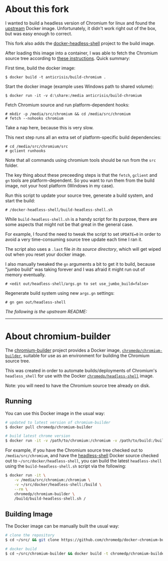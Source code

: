 # About this fork

I wanted to build a headless version of Chromium for linux and found
the [upstream][chromium-builder] Docker image. Unfortunately, it
didn't work right out of the box, but was easy enough to correct.

This fork also adds the [docker-headless-shell][docker-headless-shell]
project to the build image.

After loading this image into a container, I was able to fetch the
Chromium source tree according to [these instructions][chromium-build-instr].
Quick summary:

First time, build the docker image:

```
$ docker build -t anticrisis/build-chromium .
```

Start the docker image (example uses Windows path to shared volume):

```
$ docker run -it -v d:\share:/media anticrisis/build-chromium
```

Fetch Chromium source and run platform-dependent hooks:

```
# mkdir -p /media/src/chromium && cd /media/src/chromium
# fetch --nohooks chromium
```

Take a nap here, because this is very slow.

This next step runs all an extra set of platform-specific build dependencies:

```
# cd /media/src/chromium/src
# gclient runhooks
```

Note that all commands using chromium tools should be run from the `src` folder.

The key thing about these preceeding steps is that the `fetch`, `gclient`
 and `gn` tools are platform-dependent. So you want to run them from the 
 build image, not your host platform (Windows in my case).

Run this script to update your source tree, generate a build system,
and start the build:

```
# /docker-headless-shell/build-headless-shell.sh 
```

While `build-headless-shell.sh` is a handy script for its purpose, there
are some aspects that might not be that great in the general case.

For example, I found the need to tweak the script to set `UPDATE=0`
in order to avoid a very time-consuming source tree update each time I 
ran it.

The script also uses a `.last` file _in its source directory_, which
will get wiped out when you reset your docker image.

I also manually tweaked the `gn` arguments a bit to get it to build,
because "jumbo build" was taking forever and I was afraid it might run
out of memory eventually.

```
# <edit out/headless-shell/args.gn to set use_jumbo_build=false>
```

Regenerate build system using new `args.gn` settings:
```
# gn gen out/headless-shell
```

_The following is the upstream README:_

----

# About chromium-builder

The [chromium-builder][chromium-builder] project provides a Docker image,
[`chromedp/chromium-builder`][docker-hub], suitable for use as an environment
for building the Chromium source tree.

This was created in order to automate builds/deployments of Chromium's
`headless_shell` for use with the Docker [`chromedp/headless-shell`][headless-shell]
image.

Note: you will need to have the Chromium source tree already on disk.

## Running

You can use this Docker image in the usual way:

```sh
# updated to latest version of chromium-builder
$ docker pull chromedp/chromium-builder

# build latest chrome version
$ docker run -it -v /path/to/chromium:/chromium -v /path/to/build:/build --rm chromedp/chromium-builder /build/build.sh
```

For example, if you have the Chromium source tree checked out to
`/media/src/chromium`, and have the [headless-shell][headless-shell] Docker
source checked out to `~/src/docker/headless-shell`, you can build the latest
`headless-shell` using the `build-headless-shell.sh` script via the following:

```sh
$ docker run -it \
    -v /media/src/chromium:/chromium \
    -v ~/src/docker/headless-shell:/build \
    --rm \
    chromedp/chromium-builder \
    /build/build-headless-shell.sh /
```

## Building Image

The Docker image can be manually built the usual way:

```sh
# clone the repository
$ cd ~/src/ && git clone https://github.com/chromedp/docker-chromium-builder.git chromium-builder

# docker build
$ cd ~/src/chromium-builder && docker build -t chromedp/chromium-builder .
```

[chromium-builder]: https://github.com/chromedp/docker-chromium-builder
[headless-shell]: https://github.com/chromedp/docker-headless-shell
[docker-hub]: https://hub.docker.com/r/chromedp/chromium-builder/
[docker-headless-shell]: https://github.com/chromedp/docker-headless-shell.git
[chromium-build-instr]: https://chromium.googlesource.com/chromium/src/+/master/docs/linux_build_instructions.md

